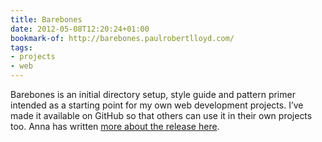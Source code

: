 ```yaml
---
title: Barebones
date: 2012-05-08T12:20:24+01:00
bookmark-of: http://barebones.paulrobertlloyd.com/
tags:
- projects
- web
---
```

Barebones is an initial directory setup, style guide and pattern primer intended as a starting point for my own web development projects. I’ve made it available on GitHub so that others can use it in their own projects too. Anna has written [more about the release here][1].

[1]: https://www.maban.co.uk/69/
